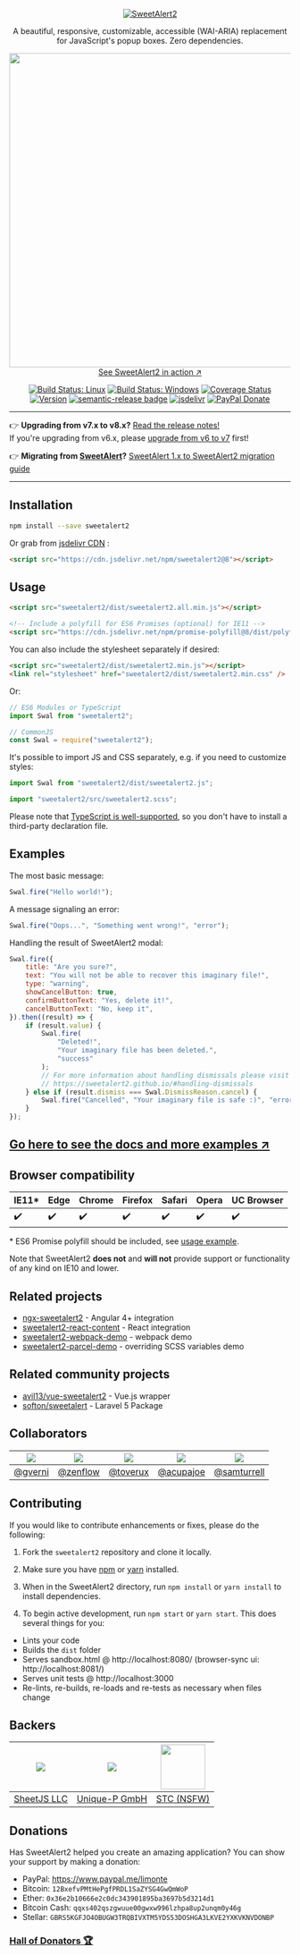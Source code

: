 <p align="center">
  <a href="https://sweetalert2.github.io/">
    <img src="/assets/swal2-logo.png" alt="SweetAlert2">
  </a>
</p>

<p align="center">
  A beautiful, responsive, customizable, accessible (WAI-ARIA) replacement for JavaScript's popup boxes. Zero dependencies.
</p>

<p align="center">
  <a href="https://sweetalert2.github.io/">
    <img src="https://raw.github.com/sweetalert2/sweetalert2/master/assets/sweetalert2.gif" width="562"><br>
    See SweetAlert2 in action ↗
  </a>
</p>

<p align="center">
  <a href="https://travis-ci.org/sweetalert2/sweetalert2"><img alt="Build Status: Linux" src="https://travis-ci.org/sweetalert2/sweetalert2.svg?branch=master"></a>
  <a href="https://ci.appveyor.com/project/limonte/sweetalert2/branch/master"><img alt="Build Status: Windows" src="https://ci.appveyor.com/api/projects/status/paqdtx0snu53w5c1/branch/master?svg=true"></a>
  <a href="https://coveralls.io/github/sweetalert2/sweetalert2?branch=master"><img src="https://coveralls.io/repos/github/sweetalert2/sweetalert2/badge.svg?branch=master&" alt="Coverage Status"></a>
  <a href="https://www.npmjs.com/package/sweetalert2"><img alt="Version" src="https://img.shields.io/npm/v/sweetalert2.svg"></a>
  <a href="https://github.com/sweetalert2/sweetalert2/blob/master/CHANGELOG.md"><img alt="semantic-release badge" src="https://img.shields.io/badge/%20%20%F0%9F%93%A6%F0%9F%9A%80-semantic--release-e10079.svg"></a>
  <a href="https://www.jsdelivr.com/package/npm/sweetalert2"><img alt="jsdelivr" src="https://data.jsdelivr.com/v1/package/npm/sweetalert2/badge?style=rounded"></a>
  <a href="https://www.paypal.me/limonte/5eur"><img alt="PayPal Donate" src="http://ionicabizau.github.io/badges/paypal.svg"></a>
</p>

---

:point_right: **Upgrading from v7.x to v8.x?** [Read the release notes!](https://github.com/sweetalert2/sweetalert2/releases/tag/v8.0.0)
<br>If you're upgrading from v6.x, please [upgrade from v6 to v7](https://github.com/sweetalert2/sweetalert2/releases/tag/v7.0.0) first!

:point_right: **Migrating from [SweetAlert](https://github.com/t4t5/sweetalert)?** [SweetAlert 1.x to SweetAlert2 migration guide](https://github.com/sweetalert2/sweetalert2/wiki/Migration-from-SweetAlert-to-SweetAlert2)

---

## Installation

```bash
npm install --save sweetalert2
```

Or grab from [jsdelivr CDN](https://www.jsdelivr.com/package/npm/sweetalert2)
:

```html
<script src="https://cdn.jsdelivr.net/npm/sweetalert2@8"></script>
```

## Usage

```html
<script src="sweetalert2/dist/sweetalert2.all.min.js"></script>

<!-- Include a polyfill for ES6 Promises (optional) for IE11 -->
<script src="https://cdn.jsdelivr.net/npm/promise-polyfill@8/dist/polyfill.js"></script>
```

You can also include the stylesheet separately if desired:

```html
<script src="sweetalert2/dist/sweetalert2.min.js"></script>
<link rel="stylesheet" href="sweetalert2/dist/sweetalert2.min.css" />
```

Or:

```js
// ES6 Modules or TypeScript
import Swal from "sweetalert2";

// CommonJS
const Swal = require("sweetalert2");
```

It's possible to import JS and CSS separately, e.g. if you need to customize styles:

```js
import Swal from "sweetalert2/dist/sweetalert2.js";

import "sweetalert2/src/sweetalert2.scss";
```

Please note that [TypeScript is well-supported](https://github.com/sweetalert2/sweetalert2/blob/master/sweetalert2.d.ts), so you don't have to install a third-party declaration file.

## Examples

The most basic message:

```js
Swal.fire("Hello world!");
```

A message signaling an error:

```js
Swal.fire("Oops...", "Something went wrong!", "error");
```

Handling the result of SweetAlert2 modal:

```js
Swal.fire({
    title: "Are you sure?",
    text: "You will not be able to recover this imaginary file!",
    type: "warning",
    showCancelButton: true,
    confirmButtonText: "Yes, delete it!",
    cancelButtonText: "No, keep it",
}).then((result) => {
    if (result.value) {
        Swal.fire(
            "Deleted!",
            "Your imaginary file has been deleted.",
            "success"
        );
        // For more information about handling dismissals please visit
        // https://sweetalert2.github.io/#handling-dismissals
    } else if (result.dismiss === Swal.DismissReason.cancel) {
        Swal.fire("Cancelled", "Your imaginary file is safe :)", "error");
    }
});
```

## [Go here to see the docs and more examples ↗](https://sweetalert2.github.io/)

## Browser compatibility

| IE11\*             | Edge               | Chrome             | Firefox            | Safari             | Opera              | UC Browser         |
| ------------------ | ------------------ | ------------------ | ------------------ | ------------------ | ------------------ | ------------------ |
| :heavy_check_mark: | :heavy_check_mark: | :heavy_check_mark: | :heavy_check_mark: | :heavy_check_mark: | :heavy_check_mark: | :heavy_check_mark: |

\* ES6 Promise polyfill should be included, see [usage example](#usage).

Note that SweetAlert2 **does not** and **will not** provide support or functionality of any kind on IE10 and lower.

## Related projects

-   [ngx-sweetalert2](https://github.com/sweetalert2/ngx-sweetalert2) - Angular 4+ integration
-   [sweetalert2-react-content](https://github.com/sweetalert2/sweetalert2-react-content) - React integration
-   [sweetalert2-webpack-demo](https://github.com/sweetalert2/sweetalert2-webpack-demo) - webpack demo
-   [sweetalert2-parcel-demo](https://github.com/sweetalert2/sweetalert2-parcel-demo) - overriding SCSS variables demo

## Related community projects

-   [avil13/vue-sweetalert2](https://github.com/avil13/vue-sweetalert2) - Vue.js wrapper
-   [softon/sweetalert](https://github.com/softon/sweetalert) - Laravel 5 Package

## Collaborators

| [![](https://avatars3.githubusercontent.com/u/17089396?v=4&s=80)](https://github.com/gverni) | [![](https://avatars3.githubusercontent.com/u/3198597?v=4&s=80)](https://github.com/zenflow) | [![](https://avatars1.githubusercontent.com/u/1343250?v=4&s=80)](https://github.com/toverux) | [![](https://avatars3.githubusercontent.com/u/9093699?v=4&s=80)](https://github.com/acupajoe) | [![](https://avatars1.githubusercontent.com/u/5918348?v=4&s=80)](https://github.com/samturrell) |
| -------------------------------------------------------------------------------------------- | -------------------------------------------------------------------------------------------- | -------------------------------------------------------------------------------------------- | --------------------------------------------------------------------------------------------- | ----------------------------------------------------------------------------------------------- |
| [@gverni](https://github.com/gverni)                                                         | [@zenflow](https://github.com/zenflow)                                                       | [@toverux](https://github.com/toverux)                                                       | [@acupajoe](https://github.com/acupajoe)                                                      | [@samturrell](https://github.com/samturrell)                                                    |

## Contributing

If you would like to contribute enhancements or fixes, please do the following:

1. Fork the `sweetalert2` repository and clone it locally.

2. Make sure you have [npm](https://www.npmjs.com/) or [yarn](https://yarnpkg.com/) installed.

3. When in the SweetAlert2 directory, run `npm install` or `yarn install` to install dependencies.

4. To begin active development, run `npm start` or `yarn start`. This does several things for you:

-   Lints your code
-   Builds the `dist` folder
-   Serves sandbox.html @ http://localhost:8080/ (browser-sync ui: http://localhost:8081/)
-   Serves unit tests @ http://localhost:3000
-   Re-lints, re-builds, re-loads and re-tests as necessary when files change

## Backers

| [![](https://avatars0.githubusercontent.com/u/5826089?v=4&s=80)](https://sheetjs.com/) | [![](https://avatars2.githubusercontent.com/u/12075795?v=4&s=80)](https://www.unique-p.ch) | [<img src="https://joinmastodon.org/static/media/sextoycollective.6d29c7f5.jpg" width="80">](https://sextoycollective.com/) |
| -------------------------------------------------------------------------------------- | ------------------------------------------------------------------------------------------ | --------------------------------------------------------------------------------------------------------------------------- |
| [SheetJS LLC](https://sheetjs.com/)                                                    | [Unique-P GmbH](https://www.unique-p.ch)                                                   | [STC (NSFW)](https://sextoycollective.com/)                                                                                 |

## Donations

Has SweetAlert2 helped you create an amazing application? You can show your support by making a donation:

-   PayPal: https://www.paypal.me/limonte
-   Bitcoin: `12BxefvPMtHePgfPRDL1SaZYSG4GwQmWoP`
-   Ether: `0x36e2b10666e2c0dc343901895ba3697b5d3214d1`
-   Bitcoin Cash: `qqxs402qszgwuue00gwxw996lzhpa8up2unqm0y46g`
-   Stellar: `GBRS5KGFJO4OBUGW3TRQBIVXTM5YDS53DOSHGA3LKVE2YXKVKNVDONBP`

### [Hall of Donators :trophy:](DONATIONS.md)
